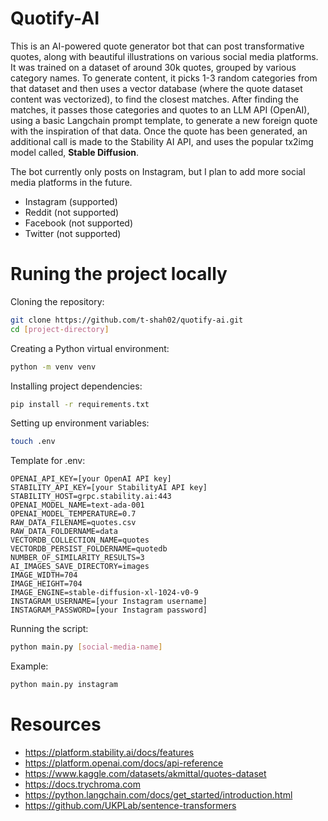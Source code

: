 # Quotify-AI
This is an AI-powered quote generator bot that can post transformative quotes, along with beautiful illustrations on various social media platforms. It was trained on a dataset of around 30k quotes, grouped by various category names. To generate content, it picks 1-3 random categories from that dataset and then uses a vector database (where the quote dataset content was vectorized), to find the closest matches. After finding the matches, it passes those categories and quotes to an LLM API (OpenAI), using a basic Langchain prompt template, to generate a new foreign quote with the inspiration of that data. Once the quote has been generated, an additional call is made to the Stability AI API, and uses the popular tx2img model called, **Stable Diffusion**. 

The bot currently only posts on Instagram, but I plan to add more social media platforms in the future.
- Instagram (supported)
- Reddit (not supported)
- Facebook (not supported)
- Twitter (not supported)

# Runing the project locally
Cloning the repository:
```bash
git clone https://github.com/t-shah02/quotify-ai.git
cd [project-directory]
```
Creating a Python virtual environment:
```bash
python -m venv venv
```
Installing project dependencies:
```bash
pip install -r requirements.txt
```
Setting up environment variables:
```bash
touch .env
```
Template for .env:
```
OPENAI_API_KEY=[your OpenAI API key]
STABILITY_API_KEY=[your StabilityAI API key]
STABILITY_HOST=grpc.stability.ai:443
OPENAI_MODEL_NAME=text-ada-001	
OPENAI_MODEL_TEMPERATURE=0.7
RAW_DATA_FILENAME=quotes.csv
RAW_DATA_FOLDERNAME=data
VECTORDB_COLLECTION_NAME=quotes
VECTORDB_PERSIST_FOLDERNAME=quotedb
NUMBER_OF_SIMILARITY_RESULTS=3
AI_IMAGES_SAVE_DIRECTORY=images
IMAGE_WIDTH=704
IMAGE_HEIGHT=704
IMAGE_ENGINE=stable-diffusion-xl-1024-v0-9
INSTAGRAM_USERNAME=[your Instagram username]
INSTAGRAM_PASSWORD=[your Instagram password]
```

Running the script:
```bash
python main.py [social-media-name]
```
Example:
```bash
python main.py instagram
```

# Resources
- https://platform.stability.ai/docs/features
- https://platform.openai.com/docs/api-reference
- https://www.kaggle.com/datasets/akmittal/quotes-dataset
- https://docs.trychroma.com
- https://python.langchain.com/docs/get_started/introduction.html
- https://github.com/UKPLab/sentence-transformers

